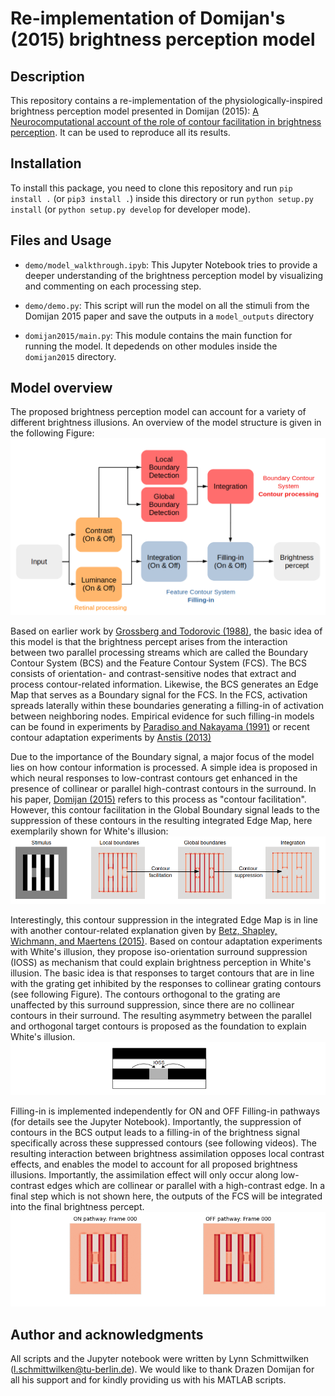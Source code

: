 # Re-implementation of Domijan's (2015) brightness perception model

## Description

This repository contains a re-implementation of the physiologically-inspired brightness perception model presented in Domijan (2015): [A Neurocomputational account of the role of contour facilitation in brightness perception](https://www.ncbi.nlm.nih.gov/pmc/articles/PMC4333805/). It can be used to reproduce all its results.

## Installation
To install this package, you need to clone this repository and run `pip install .` (or `pip3 install .`) inside this directory or run `python setup.py install` (or `python setup.py develop` for developer mode).



## Files and Usage

* `demo/model_walkthrough.ipyb`:
This Jupyter Notebook tries to provide a deeper understanding of the brightness perception model by visualizing and commenting on each processing step.


* `demo/demo.py`:
This script will run the model on all the stimuli from the Domijan 2015 paper and save the outputs in a `model_outputs` directory
  

* `domijan2015/main.py`:
This module contains the main function for running the model. It depedends on other modules inside the `domijan2015` directory.
  


## Model overview
The proposed brightness perception model can account for a variety of different brightness illusions. An overview of the model structure is given in the following Figure: ![](demo/images/model_structure.png)

Based on earlier work by [Grossberg and Todorovic (1988)](https://link.springer.com/article/10.3758/BF03207869), the basic idea of this model is that the brightness percept arises from the interaction between two parallel processing streams which are called the Boundary Contour System (BCS) and the Feature Contour System (FCS). The BCS consists of orientation- and contrast-sensitive nodes that extract and process contour-related information. Likewise, the BCS generates an Edge Map that serves as a Boundary signal for the FCS. In the FCS, activation spreads laterally within these boundaries generating a filling-in of activation between neighboring nodes. Empirical evidence for such filling-in models can be found in experiments by [Paradiso and Nakayama (1991)](https://www.sciencedirect.com/science/article/abs/pii/0042698991900479) or recent contour adaptation experiments by [Anstis (2013)](https://jov.arvojournals.org/article.aspx?articleid=2193818)

Due to the importance of the Boundary signal, a major focus of the model lies on how contour information is processed. A simple idea is proposed in which neural responses to low-contrast contours get enhanced in the presence of collinear or parallel high-contrast contours in the surround. In his paper, [Domijan (2015)](https://www.ncbi.nlm.nih.gov/pmc/articles/PMC4333805/) refers to this process as "contour facilitation". However, this contour facilitation in the Global Boundary signal leads to the suppression of these contours in the resulting integrated Edge Map, here exemplarily shown for White's illusion: ![](demo/images/contour_processing.png)

Interestingly, this contour suppression in the integrated Edge Map is in line with another contour-related explanation given by [Betz, Shapley, Wichmann, and Maertens (2015)](). Based on contour adaptation experiments with White's illusion, they propose iso-orientation surround suppression (IOSS) as mechanism that could explain brightness perception in White's illusion. The basic idea is that responses to target contours that are in line with the grating get inhibited by the responses to collinear grating contours (see following Figure). The contours orthogonal to the grating are unaffected by this surround suppression, since there are no collinear contours in their surround. The resulting asymmetry between the parallel and orthogonal target contours is proposed as the foundation to explain White's illusion. ![](demo/images/IOSS.png)

Filling-in is implemented independently for ON and OFF Filling-in pathways (for details see the Jupyter Notebook). Importantly, the suppression of contours in the BCS output leads to a filling-in of the brightness signal specifically across these suppressed contours (see following videos). The resulting interaction between brightness assimilation opposes local contrast effects, and enables the model to account for all proposed brightness illusions. Importantly, the assimilation effect will only occur along low-contrast edges which are collinear or parallel with a high-contrast edge. In a final step which is not shown here, the outputs of the FCS will be integrated into the final brightness percept. ![](demo/images/filling_in.gif)


## Author and acknowledgments
All scripts and the Jupyter notebook were written by Lynn Schmittwilken (l.schmittwilken@tu-berlin.de). We would like to thank Drazen Domijan for all his support and for kindly providing us with his MATLAB scripts.
